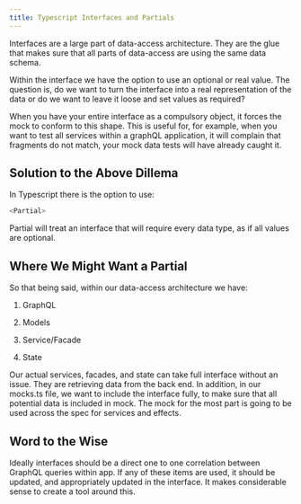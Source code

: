 ```yaml
---
title: Typescript Interfaces and Partials
---
```


Interfaces are a large part of data-access architecture. They are the
glue that makes sure that all parts of data-access are using the same
data schema.

Within the interface we have the option to use an optional or real
value. The question is, do we want to turn the interface into a real
representation of the data or do we want to leave it loose and set
values as required?

When you have your entire interface as a compulsory object, it forces
the mock to conform to this shape. This is useful for, for example, when
you want to test all services within a graphQL application, it will
complain that fragments do not match, your mock data tests will have
already caught it.

Solution to the Above Dillema
-----------------------------

In Typescript there is the option to use:

```ts
<Partial>
```

Partial will treat an interface that will require every data type, as if
all values are optional.

Where We Might Want a Partial
-----------------------------

So that being said, within our data-access architecture we have:

1.  GraphQL

2.  Models

3.  Service/Facade

4.  State

Our actual services, facades, and state can take full interface without
an issue. They are retrieving data from the back end. In addition, in
our mocks.ts file, we want to include the interface fully, to make sure
that all potential data is included in mock. The mock for the most part
is going to be used across the spec for services and effects.

Word to the Wise
----------------

Ideally interfaces should be a direct one to one correlation between
GraphQL queries within app. If any of these items are used, it should be
updated, and appropriately updated in the interface. It makes
considerable sense to create a tool around this.
